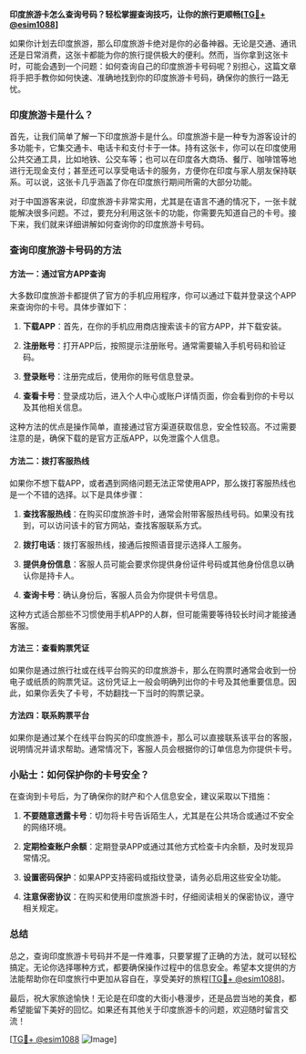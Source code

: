 **印度旅游卡怎么查询号码？轻松掌握查询技巧，让你的旅行更顺畅[[TG💪+ @esim1088](https://t.me/s/esim1088)]**

如果你计划去印度旅游，那么印度旅游卡绝对是你的必备神器。无论是交通、通讯还是日常消费，这张卡都能为你的旅行提供极大的便利。然而，当你拿到这张卡时，可能会遇到一个问题：如何查询自己的印度旅游卡号码呢？别担心，这篇文章将手把手教你如何快速、准确地找到你的印度旅游卡号码，确保你的旅行一路无忧。

### 印度旅游卡是什么？

首先，让我们简单了解一下印度旅游卡是什么。印度旅游卡是一种专为游客设计的多功能卡，它集交通卡、电话卡和支付卡于一体。持有这张卡，你可以在印度使用公共交通工具，比如地铁、公交车等；也可以在印度各大商场、餐厅、咖啡馆等地进行无现金支付；甚至还可以享受电话卡的服务，方便你在印度与家人朋友保持联系。可以说，这张卡几乎涵盖了你在印度旅行期间所需的大部分功能。

对于中国游客来说，印度旅游卡非常实用，尤其是在语言不通的情况下，一张卡就能解决很多问题。不过，要充分利用这张卡的功能，你需要先知道自己的卡号。接下来，我们就来详细讲解如何查询你的印度旅游卡号码。

### 查询印度旅游卡号码的方法

#### 方法一：通过官方APP查询

大多数印度旅游卡都提供了官方的手机应用程序，你可以通过下载并登录这个APP来查询你的卡号。具体步骤如下：

1. **下载APP**：首先，在你的手机应用商店搜索该卡的官方APP，并下载安装。
   
2. **注册账号**：打开APP后，按照提示注册账号。通常需要输入手机号码和验证码。

3. **登录账号**：注册完成后，使用你的账号信息登录。

4. **查看卡号**：登录成功后，进入个人中心或账户详情页面，你会看到你的卡号以及其他相关信息。

这种方法的优点是操作简单，直接通过官方渠道获取信息，安全性较高。不过需要注意的是，确保下载的是官方正版APP，以免泄露个人信息。

#### 方法二：拨打客服热线

如果你不想下载APP，或者遇到网络问题无法正常使用APP，那么拨打客服热线也是一个不错的选择。以下是具体步骤：

1. **查找客服热线**：在购买印度旅游卡时，通常会附带客服热线号码。如果没有找到，可以访问该卡的官方网站，查找客服联系方式。

2. **拨打电话**：拨打客服热线，接通后按照语音提示选择人工服务。

3. **提供身份信息**：客服人员可能会要求你提供身份证件号码或其他身份信息以确认你是持卡人。

4. **查询卡号**：确认身份后，客服人员会为你提供卡号信息。

这种方式适合那些不习惯使用手机APP的人群，但可能需要等待较长时间才能接通客服。

#### 方法三：查看购票凭证

如果你是通过旅行社或在线平台购买的印度旅游卡，那么在购票时通常会收到一份电子或纸质的购票凭证。这份凭证上一般会明确列出你的卡号及其他重要信息。因此，如果你丢失了卡号，不妨翻找一下当时的购票记录。

#### 方法四：联系购票平台

如果你是通过某个在线平台购买的印度旅游卡，那么可以直接联系该平台的客服，说明情况并请求帮助。通常情况下，客服人员会根据你的订单信息为你提供卡号。

### 小贴士：如何保护你的卡号安全？

在查询到卡号后，为了确保你的财产和个人信息安全，建议采取以下措施：

1. **不要随意透露卡号**：切勿将卡号告诉陌生人，尤其是在公共场合或通过不安全的网络环境。

2. **定期检查账户余额**：定期登录APP或通过其他方式检查卡内余额，及时发现异常情况。

3. **设置密码保护**：如果APP支持密码或指纹登录，请务必启用这些安全功能。

4. **注意保密协议**：在购买和使用印度旅游卡时，仔细阅读相关的保密协议，遵守相关规定。

### 总结

总之，查询印度旅游卡号码并不是一件难事，只要掌握了正确的方法，就可以轻松搞定。无论你选择哪种方式，都要确保操作过程中的信息安全。希望本文提供的方法能帮助你在印度旅行中更加从容自在，享受美好的旅程[[TG💪+ @esim1088](https://t.me/s/esim1088)]。

最后，祝大家旅途愉快！无论是在印度的大街小巷漫步，还是品尝当地的美食，都希望能留下美好的回忆。如果还有其他关于印度旅游卡的问题，欢迎随时留言交流！

[[TG💪+ @esim1088](https://t.me/s/esim1088) ![Image](https://i.postimg.cc/4NQfJmqS/Snipaste-2025-05-13-00-14-12.png)]